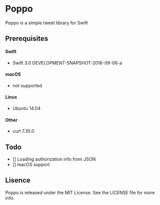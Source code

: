 # Poppo
Poppo is a simple tweet library for Swift

## Prerequisites

#### Swift

- Swift 3.0 DEVELOPMENT-SNAPSHOT-2016-09-06-a

#### macOS

- not supported

#### Linux

- Ubuntu 14.04

#### Other

- curl 7.35.0

## Todo

- [] Loading authorization info from JSON
- [] macOS support

## Lisence

Poppo is released under the MIT License. See the LICENSE file for more info.



